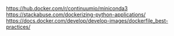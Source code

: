 https://hub.docker.com/r/continuumio/miniconda3
https://stackabuse.com/dockerizing-python-applications/
https://docs.docker.com/develop/develop-images/dockerfile_best-practices/